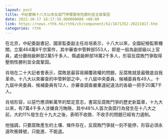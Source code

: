 ```yaml
---
layout: post
title: 中紀委稱十八大以來反腐鬥爭獲壓倒性勝利並全面鞏固
date: 2022-10-17 16:17:58.000000000 +08:00
link: https://news.rthk.hk/rthk/ch/component/k2/1671352-20221017.htm
categories: rthk
---
```


在北京，中紀委副書記、國家監委副主任肖培表示，十八大以來，全國紀檢監察機關，立案464萬8千宗案件，其中審查中管幹部553人，即是一般為副部級以上官員，處分廳局級幹部2萬5千多人、縣處級幹部18萬2千多人，形容反腐敗鬥爭取得壓倒性勝利並全面鞏固。

肖培在二十大記者會表示，腐敗是最容易顛覆政權的問題，反腐敗就是最徹底自我革命。十八大以來審查的中管幹部之中，十八屆中央委員、候補委員有49人，十九屆中央委員、候補委員有12人，亦審查調查嚴重違紀違法的各級一把手20萬7千人。

肖培形容，以惡竹應須斬萬竿的堅定意志，書寫反腐敗鬥爭的歷史新篇章，十九大以來，有7萬4千多人涉嫌貪污賄賂，其中48%人首次貪腐行為發生在十八大之前，大約11%發生在十九大之後，表明不收斂、不收手的問題已經有力遏制。

他強調，只要腐敗產生的土壤、條件存在，反腐敗鬥爭就一刻不能停，形容必須永遠吹衝鋒號，只能進、不能退。
